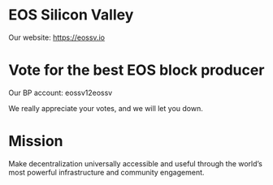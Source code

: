 # EOS Silicon Valley
Our website: https://eossv.io

# Vote for the best EOS block producer
Our BP account: eossv12eossv 

We really appreciate your votes, and we will let you down.

# Mission
Make decentralization universally accessible and useful through the world’s most powerful infrastructure and community engagement.
